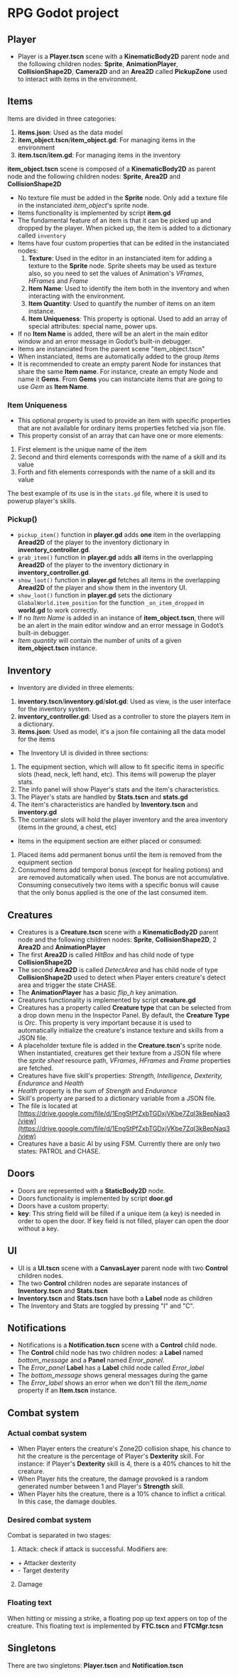 # RPG Godot project 

## Player
- Player is a **Player.tscn** scene with a **KinematicBody2D** parent node and the following children nodes: **Sprite**, **AnimationPlayer**, **CollisionShape2D**, **Camera2D** and an **Area2D** called **PickupZone** used to interact with items in the environment.

## Items

Items are divided in three categories:
1. **items.json**: Used as the data model
2. **item_object.tscn**/**item_object.gd**: For managing items in the environment
3. **item.tscn**/**item.gd**: For managing items in the inventory

**item_object.tscn** scene is composed of a **KinematicBody2D** as parent node and the following children nodes: **Sprite**, **Area2D** and **CollisionShape2D**
- No texture file must be added in the **Sprite** node. Only add a texture file in the instanciated *item_object*'s sprite node. 
- Items functionality is implemented by script **item.gd** 
- The fundamental feature of an item is that it can be picked up and dropped by the player. When picked up, the item is added to a dictionary called `inventory`
- Items have four custom properties that can be edited in the instanciated nodes:
  1. **Texture**: Used in the editor in an instanciated item for adding a texture to the **Sprite** node. Sprite sheets may be used as texture also, so you need to set the values of Animation's *VFrames*, *HFrames* and *Frame*
  2. **Item Name**: Used to identify the item both in the inventory and when interacting with the environment.
  3. **Item Quantity**: Used to quantify the number of items on an item instance.
  4. **Item Uniqueness**: This property is optional. Used to add an array of special attributes: special name, power ups.
- If no **Item Name** is added, there will be an alert in the main editor window and an error message in Godot’s built-in debugger.
- Items are instanciated from the parent scene "item_object.tscn"
- When instanciated, items are automatically added to the group *Items*
- It is recommended to create an empty parent Node for instances that share the same **Item name**. For instance, create an empty Node and name it **Gems**. From **Gems** you can instanciate items that are going to use *Gem* as **Item Name**.
### Item Uniqueness
- This optional property is used to provide an item with specific properties that are not available for ordinary items properties fetched via json file.
- This property consist of an array that can have one or more elements:
1. First element is the unique name of the item
2. Second and third elements corresponds with the name of a skill and its value
3. Forth and fith elements corresponds with the name of a skill and its value

The best example of its use is in the `stats.gd` file, where it is used to powerup player's skills.


### Pickup()

- `pickup_item()` function in **player.gd** adds **one** item in the overlapping **Aread2D** of the player to the inventory dictionary in **inventory_controller.gd**.
- `grab_item()` function in **player.gd** adds **all** items in the overlapping **Aread2D** of the player to the inventory dictionary in **inventory_controller.gd**.
- `show_loot()` function in **player.gd** fetches all items in the overlapping **Aread2D** of the player and show them in the inventory UI.
- `show_loot()` function in **player.gd** sets the dictionary `GlobalWorld.item_position` for the function `_on_item_dropped` in **world.gd** to work correctly.
- If no *Item Name* is added in an instance of **item_object.tscn**, there will be an alert in the main editor window and an error message in Godot’s built-in debugger.
- *Item quantity* will contain the number of units of a given **item_object.tscn** instance.


## Inventory

- Inventory are divided in three elements:
1. **inventory.tscn**/**inventory.gd**/**slot.gd**: Used as view, is the user interface for the inventory system.
2. **inventory_controller.gd**: Used as a controller to store the players item in a dictionary.
3. **items.json**: Used as model, it's a json file containing all the data model for the items

- The Inventory UI is divided in three sections:
1. The equipment section, which will allow to fit specific items in specific slots (head, neck, left hand, etc). This items will powerup the player stats.
2. The info panel will show Player's stats and the item's characteristics.
  1. The Player's stats are handled by **Stats.tscn** and **stats.gd**
  2. The item's characteristics are handled by **Inventory.tscn** and **inventory.gd**
3. The container slots will hold the player inventory and the area inventory (items in the ground, a chest, etc)

- Items in the equipment section are either placed or consumed:
1. Placed items add permanent bonus until the item is removed from the equipment section
2. Consumed items add temporal bonus (except for healing potions) and are removed automatically when used. The bonus are not accumulative. Consuming consecutively two items with a specific bonus will cause that the only bonus applied is the one of the last consumed item.

## Creatures

- Creatures is a **Creature.tscn** scene with a **KinematicBody2D** parent node and
the following children nodes: **Sprite**, **CollisionShape2D**, 2 **Area2D** and **AnimationPlayer**
- The first **Area2D** is called *HitBox* and has child node of type **CollisionShape2D**
- The second **Area2D** is called *DetectArea* and has child node of type **CollisionShape2D**
used to detect when Player enters creature's detect area and trigger the state CHASE.
- The **AnimationPlayer** has a basic *flip_h* key animation.
- Creatures functionality is implemented by script **creature.gd**
- Creatures has a property called **Creature type** that can be selected from a drop down menu in the Inspector Panel. By default, the **Creature Type** is *Orc*. This property is very important because it is used to automatically initialize the creature's instance texture and skills from a JSON file.
- A placeholder texture file is added in the **Creature.tscn**'s sprite node. When instantiated, creatures get their texture from a JSON file where the *sprite sheet* resource path, *VFrames*, *HFrames* and *Frame* properties are fetched.
- Creatures have five skill's properties: *Strength, Intelligence, Dexterity, Endurance* and *Health*
- *Health* property is the sum of *Strength* and *Endurance*
- Skill's property are parsed to a dictionary variable from a JSON file.
- The file is located at [https://drive.google.com/file/d/1EngStPfZxbTGDxjVKbe7Zql3kBepNaq3/view](https://drive.google.com/file/d/1EngStPfZxbTGDxjVKbe7Zql3kBepNaq3/view)
- Creatures have a basic AI by using FSM. Currently there are only two states: PATROL and CHASE.

## Doors

- Doors are represented with a **StaticBody2D** node.
- Doors functionality is implemented by script **door.gd**
- Doors have a custom property:
- **key**: This string field will be filled if a unique item (a key) is needed in order to open the door. If key field is not filled, player can open the door without a key.


## UI
- UI is a **UI.tscn** scene with a **CanvasLayer** parent node with two **Control** children nodes. 
- The two **Control** children nodes are separate instances of **Inventory.tscn** and **Stats.tscn**
- **Inventory.tscn** and **Stats.tscn** have both a **Label** node as children
- The Inventory and Stats are toggled by pressing "I" and "C".


## Notifications
- Notifications is a **Notification.tscn** scene with a **Control** child node.
- The **Control** child node has two children nodes: a **Label** named *bottom_message* and a **Panel** named *Error_panel*.
- The *Error_panel* **Label** has a **Label** child node called *Error_label*
- The *bottom_message* shows general messages during the game
- The *Error_label* shows an error when we don't fill the *item_name* property if an **Item.tscn** instance.



## Combat system

### Actual combat system
- When Player enters the creature's Zone2D collision shape, his chance to hit the creature is the percentage of Player's **Dexterity** skill. For instance: if Player's **Dexterity** skill is 4, there is a 40% chances to hit the creature.
- When Player hits the creature, the damage provoked is a random generated number between 1 and Player's **Strength** skill.
- When Player hits the creature, there is a 10% chance to inflict a critical. In this case, the damage doubles.

### Desired combat system
Combat is separated in two stages:
1. Attack: check if attack is successful. Modifiers are:
  - \+ Attacker dexterity
  - \- Target dexterity


2. Damage

### Floating text
When hitting or missing a strike, a floating pop up text appers on top of the creature. This floating text is implemented by **FTC.tscn** and **FTCMgr.tcsn**


## Singletons

There are two singletons: **Player.tscn** and **Notification.tscn**
